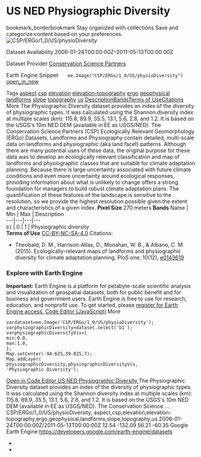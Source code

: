  
#  US NED Physiographic Diversity 
bookmark_borderbookmark Stay organized with collections  Save and categorize content based on your preferences.
![CSP/ERGo/1_0/US/physioDiversity](https://developers.google.com/earth-engine/datasets/images/CSP/CSP_ERGo_1_0_US_physioDiversity_sample.png) 

Dataset Availability
    2006-01-24T00:00:00Z–2011-05-13T00:00:00Z 

Dataset Provider
     [ Conservation Science Partners ](https://www.csp-inc.org/) 

Earth Engine Snippet
     `    ee.Image("CSP/ERGo/1_0/US/physioDiversity")   ` [ open_in_new ](https://code.earthengine.google.com/?scriptPath=Examples:Datasets/CSP/CSP_ERGo_1_0_US_physioDiversity) 

Tags
     [aspect](https://developers.google.com/earth-engine/datasets/tags/aspect) [csp](https://developers.google.com/earth-engine/datasets/tags/csp) [elevation](https://developers.google.com/earth-engine/datasets/tags/elevation) [elevation-topography](https://developers.google.com/earth-engine/datasets/tags/elevation-topography) [ergo](https://developers.google.com/earth-engine/datasets/tags/ergo) [geophysical](https://developers.google.com/earth-engine/datasets/tags/geophysical) [landforms](https://developers.google.com/earth-engine/datasets/tags/landforms) [slope](https://developers.google.com/earth-engine/datasets/tags/slope) [topography](https://developers.google.com/earth-engine/datasets/tags/topography) [us](https://developers.google.com/earth-engine/datasets/tags/us)
[Description](https://developers.google.com/earth-engine/datasets/catalog/CSP_ERGo_1_0_US_physioDiversity#description)[Bands](https://developers.google.com/earth-engine/datasets/catalog/CSP_ERGo_1_0_US_physioDiversity#bands)[Terms of Use](https://developers.google.com/earth-engine/datasets/catalog/CSP_ERGo_1_0_US_physioDiversity#terms-of-use)[Citations](https://developers.google.com/earth-engine/datasets/catalog/CSP_ERGo_1_0_US_physioDiversity#citations) More
The Physiographic Diversity dataset provides an index of the diversity of physiographic types. It was calculated using the Shannon diversity index at multiple scales (km): 115.8, 89.9, 35.5, 13.1, 5.6, 2.8, and 1.2. It is based on the USGS's 10m NED DEM (available in EE as USGS/NED).
The Conservation Science Partners (CSP) Ecologically Relevant Geomorphology (ERGo) Datasets, Landforms and Physiography contain detailed, multi-scale data on landforms and physiographic (aka land facet) patterns. Although there are many potential uses of these data, the original purpose for these data was to develop an ecologically relevant classification and map of landforms and physiographic classes that are suitable for climate adaptation planning. Because there is large uncertainty associated with future climate conditions and even more uncertainty around ecological responses, providing information about what is unlikely to change offers a strong foundation for managers to build robust climate adaptation plans. The quantification of these features of the landscape is sensitive to the resolution, so we provide the highest resolution possible given the extent and characteristics of a given index.
**Pixel Size** 270 meters 
**Bands**
Name | Min | Max | Description  
---|---|---|---  
`b1` |  0  |  1  | Physiographic diversity  
**Terms of Use**
[CC-BY-NC-SA-4.0](https://spdx.org/licenses/CC-BY-NC-SA-4.0.html)
Citations:
  * Theobald, D. M., Harrison-Atlas, D., Monahan, W. B., & Albano, C. M. (2015). Ecologically-relevant maps of landforms and physiographic diversity for climate adaptation planning. PloS one, 10(12), [e0143619](https://journals.plos.org/plosone/article?id=10.1371/journal.pone.0143619)


### Explore with Earth Engine
**Important:** Earth Engine is a platform for petabyte-scale scientific analysis and visualization of geospatial datasets, both for public benefit and for business and government users. Earth Engine is free to use for research, education, and nonprofit use. To get started, please [register for Earth Engine access.](https://console.cloud.google.com/earth-engine)
[Code Editor (JavaScript)](https://developers.google.com/earth-engine/datasets/catalog/CSP_ERGo_1_0_US_physioDiversity#code-editor-javascript-sample) More
```
vardataset=ee.Image('CSP/ERGo/1_0/US/physioDiversity');
varphysiographicDiversity=dataset.select('b1');
varphysiographicDiversityVis={
min:0.0,
max:1.0,
};
Map.setCenter(-94.625,39.825,7);
Map.addLayer(
physiographicDiversity,physiographicDiversityVis,
'Physiographic Diversity');
```
[ Open in Code Editor ](https://code.earthengine.google.com/?scriptPath=Examples:Datasets/CSP/CSP_ERGo_1_0_US_physioDiversity)
[ US NED Physiographic Diversity ](https://developers.google.com/earth-engine/datasets/catalog/CSP_ERGo_1_0_US_physioDiversity)
The Physiographic Diversity dataset provides an index of the diversity of physiographic types. It was calculated using the Shannon diversity index at multiple scales (km): 115.8, 89.9, 35.5, 13.1, 5.6, 2.8, and 1.2. It is based on the USGS's 10m NED DEM (available in EE as USGS/NED). The Conservation Science …
CSP/ERGo/1_0/US/physioDiversity, aspect,csp,elevation,elevation-topography,ergo,geophysical,landforms,slope,topography,us 
2006-01-24T00:00:00Z/2011-05-13T00:00:00Z
12.54 -132.09 56.21 -60.35 
Google Earth Engine
https://developers.google.com/earth-engine/datasets
  * [ ](https://doi.org/https://www.csp-inc.org/)
  * [ ](https://doi.org/https://developers.google.com/earth-engine/datasets/catalog/CSP_ERGo_1_0_US_physioDiversity)


